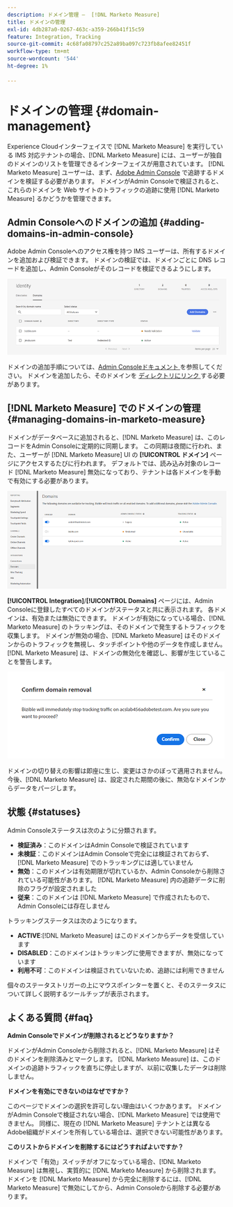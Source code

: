 ```yaml
---
description: ドメイン管理 –  [!DNL Marketo Measure]
title: ドメインの管理
exl-id: 4db287a0-0267-463c-a359-266b41f15c59
feature: Integration, Tracking
source-git-commit: 4c68fa08797c252a89ba097c723fb8afee82451f
workflow-type: tm+mt
source-wordcount: '544'
ht-degree: 1%

---
```


# ドメインの管理 {#domain-management}

Experience Cloudインターフェイスで [!DNL Marketo Measure] を実行している IMS 対応テナントの場合、[!DNL Marketo Measure] には、ユーザーが独自のドメインのリストを管理できるインターフェイスが用意されています。 [!DNL Marketo Measure] ユーザーは、まず、[Adobe Admin Console](https://adminconsole.adobe.com/) で追跡するドメインを検証する必要があります。 ドメインがAdmin Consoleで検証されると、これらのドメインを Web サイトのトラフィックの追跡に使用 [!DNL Marketo Measure] るかどうかを管理できます。

## Admin Consoleへのドメインの追加 {#adding-domains-in-admin-console}

Adobe Admin Consoleへのアクセス権を持つ IMS ユーザーは、所有するドメインを追加および検証できます。 ドメインの検証では、ドメインごとに DNS レコードを追加し、Admin Consoleがそのレコードを検証できるようにします。

![](assets/domain-management-1.png)

ドメインの追加手順については、[Admin Consoleドキュメント ](https://helpx.adobe.com/jp/enterprise/using/add-domains-directories.html) を参照してください。 ドメインを追加したら、そのドメインを [ ディレクトリにリンク ](https://helpx.adobe.com/jp/enterprise/using/add-domains-directories.html#link-domains-to-directoies) する必要があります。

## [!DNL Marketo Measure] でのドメインの管理 {#managing-domains-in-marketo-measure}

ドメインがデータベースに追加されると、[!DNL Marketo Measure] は、このレコードをAdmin Consoleに定期的に同期します。 この同期は夜間に行われ、また、ユーザーが [!DNL Marketo Measure] UI の **[!UICONTROL ドメイン]** ページにアクセスするたびに行われます。 デフォルトでは、読み込み対象のレコード [!DNL Marketo Measure] 無効になっており、テナントは各ドメインを手動で有効にする必要があります。

![](assets/domain-management-2.png)

**[!UICONTROL Integration]**/**[!UICONTROL Domains]** ページには、Admin Consoleに登録したすべてのドメインがステータスと共に表示されます。 各ドメインは、有効または無効にできます。 ドメインが有効になっている場合、[!DNL Marketo Measure] のトラッキングは、そのドメインで発生するトラフィックを収集します。 ドメインが無効の場合、[!DNL Marketo Measure] はそのドメインからのトラフィックを無視し、タッチポイントや他のデータを作成しません。 [!DNL Marketo Measure] は、ドメインの無効化を確認し、影響が生じていることを警告します。

![](assets/domain-management-3.png)

ドメインの切り替えの影響は即座に生じ、変更はさかのぼって適用されません。 今後、[!DNL Marketo Measure] は、設定された期間の後に、無効なドメインからデータをパージします。

## 状態 {#statuses}

Admin Consoleステータスは次のように分類されます。

* **検証済み**：このドメインはAdmin Consoleで検証されています
* **未検証**：このドメインはAdmin Consoleで完全には検証されておらず、[!DNL Marketo Measure] でのトラッキングには適していません
* **無効**：このドメインは有効期限が切れているか、Admin Consoleから削除されている可能性があります。 [!DNL Marketo Measure] 内の追跡データに削除のフラグが設定されました
* **従来**：このドメインは [!DNL Marketo Measure] で作成されたもので、Admin Consoleには存在しません

トラッキングステータスは次のようになります。

* **ACTIVE**:[!DNL Marketo Measure] はこのドメインからデータを受信しています
* **DISABLED**：このドメインはトラッキングに使用できますが、無効になっています
* **利用不可**：このドメインは検証されていないため、追跡には利用できません

個々のステータストリガーの上にマウスポインターを置くと、そのステータスについて詳しく説明するツールチップが表示されます。

## よくある質問 {#faq}

**Admin Consoleでドメインが削除されるとどうなりますか？**

ドメインがAdmin Consoleから削除されると、[!DNL Marketo Measure] はそのドメインを削除済みとマークします。 [!DNL Marketo Measure] は、このドメインの追跡トラフィックを直ちに停止しますが、以前に収集したデータは削除しません。

**ドメインを有効にできないのはなぜですか？**

このページでドメインの選択を許可しない理由はいくつかあります。 ドメインがAdmin Consoleで検証されない場合、[!DNL Marketo Measure] では使用できません。 同様に、現在の [!DNL Marketo Measure] テナントとは異なるAdobe組織がドメインを所有している場合は、選択できない可能性があります。

**このリストからドメインを削除するにはどうすればよいですか？**

ドメインで「有効」スイッチがオフになっている場合、[!DNL Marketo Measure] は無視し、実質的に [!DNL Marketo Measure] から削除されます。 ドメインを [!DNL Marketo Measure] から完全に削除するには、[!DNL Marketo Measure] で無効にしてから、Admin Consoleから削除する必要があります。
